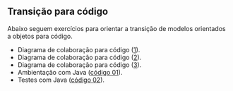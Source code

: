 ## Transição para código

Abaixo seguem exercícios para orientar a transição de
modelos orientados a objetos para código.

- Diagrama de colaboração para código ([1](colaboracao-01.md)).
- Diagrama de colaboração para código ([2](colaboracao-02.md)).
- Diagrama de colaboração para código ([3](colaboracao-03.md)).
- Ambientação com Java ([código 01](codigo-01.md)).
- Testes com Java ([código 02](codigo-02.md)).
